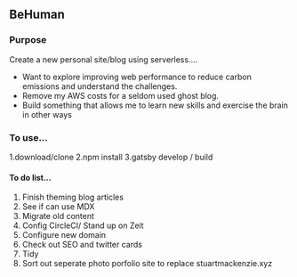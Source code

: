 ## BeHuman

### Purpose

Create a new personal site/blog using serverless....

- Want to explore improving web performance to reduce carbon emissions and understand the challenges.
- Remove my AWS costs for a seldom used ghost blog.
- Build something that allows me to learn new skills and exercise the brain in other ways

### To use...

1.download/clone
2.npm install
3.gatsby develop / build

#### To do list...

1. Finish theming blog articles
2. See if can use MDX
3. Migrate old content
4. Config CircleCI/ Stand up on Zeit
5. Configure new domain
6. Check out SEO and twitter cards
7. Tidy
8. Sort out seperate photo porfolio site to replace stuartmackenzie.xyz

